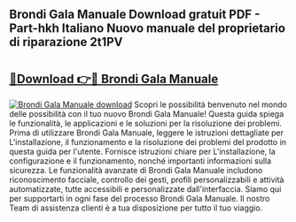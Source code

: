 ## Brondi Gala Manuale Download gratuit PDF - Part-hkh Italiano Nuovo manuale del proprietario di riparazione 2t1PV

# <h2><a href="http://dfc3s8y.blite.top/?on=Brondi+Gala+Manuale">🔗Download 👉🔴 Brondi Gala Manuale</a></h2>

[![Brondi Gala Manuale download](https://i.imgur.com/lujVjoI.png)](http://dfc3s8y.blite.top/?on=Brondi+Gala+Manuale)
Scopri le possibilità benvenuto nel mondo delle possibilità con il tuo nuovo Brondi Gala Manuale! Questa guida spiega le funzionalità, le applicazioni e le soluzioni per la risoluzione dei problemi. Prima di utilizzare Brondi Gala Manuale, leggere le istruzioni dettagliate per L'installazione, il funzionamento e la risoluzione dei problemi del prodotto in questa guida per l'utente. Fornisce istruzioni chiare per L'installazione, la configurazione e il funzionamento, nonché importanti informazioni sulla sicurezza. Le funzionalità avanzate di Brondi Gala Manuale includono riconoscimento facciale, controllo dei gesti, profili personalizzabili e attività automatizzate, tutte accessibili e personalizzate dall'interfaccia. Siamo qui per supportarti in ogni fase del processo Brondi Gala Manuale. Il nostro Team di assistenza clienti è a tua disposizione per tutto il tuo viaggio.
